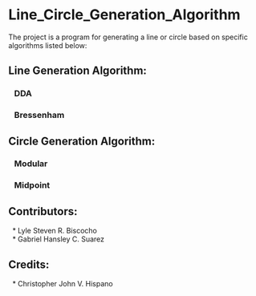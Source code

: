 # Line_Circle_Generation_Algorithm  
The project is a program for generating a line or circle based on specific algorithms listed below:
## Line Generation Algorithm:  
### &nbsp;&nbsp;&nbsp;DDA  
### &nbsp;&nbsp;&nbsp;Bressenham  
## Circle Generation Algorithm:  
### &nbsp;&nbsp;&nbsp;Modular  
### &nbsp;&nbsp;&nbsp;Midpoint  
  
  
## Contributors:  
&nbsp;&nbsp;* Lyle Steven R. Biscocho  
&nbsp;&nbsp;* Gabriel Hansley C. Suarez  
  
## Credits:  
&nbsp;&nbsp;* Christopher John V. Hispano
